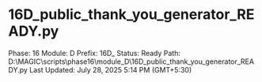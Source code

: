 # 16D_public_thank_you_generator_READY.py

Phase: 16
Module: D
Prefix: 16D_
Status: Ready
Path: D:\MAGIC\scripts\phase16\module_D\16D_public_thank_you_generator_READY.py
Last Updated: July 28, 2025 5:14 PM (GMT+5:30)